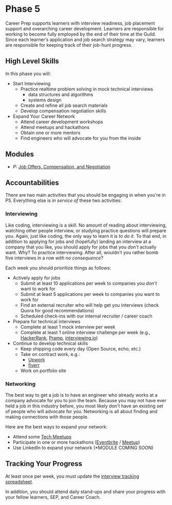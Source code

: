 # Phase 5

Career Prep supports learners with interview readiness, job placement support and overarching career development. Learners are responsible for working to become fully employed by the end of their time at the Guild. Since each learner’s application and job search strategy may vary, learners are responsible for keeping track of their job-hunt progress.

## High Level Skills

In this phase you will:

- Start Interviewing
  - Practice realtime problem solving in mock technical interviews
    - data structures and algorithms
    - systems design
  - Create and refine all job search materials
  - Develop compensation negotiation skills
- Expand Your Career Network
  - Attend career development workshops
  - Attend meetups and hackathons
  - Obtain one or more mentors
  - Find engineers who will advocate for you from the inside

## Modules

- _P:_ [Job Offers, Compensation, and Negotiation](../../modules/Job-Offers-Compensation-and-Negotiation)

## Accountabilities

There are two main activities that you should be engaging in when you're in P5. Everything else is _in service of_ these two activities:

### Interviewing

Like coding, interviewing is a skill. No amount of reading about interviewing, watching other people interview, or studying practice questions will prepare you. Again, just like coding, the only way to learn it is _to do it_. To that end, in addition to applying for jobs and (hopefully) landing an interview at a company that you like, you should apply for jobs that you _don't_ actually want. Why? To practice interviewing. After all, wouldn't you rather bomb five interviews in a row _with no consequence_?

Each week you should prioritize things as follows:

- Actively apply for jobs
  - Submit at least 10 applications per week to companies you _don't_ want to work for
  - Submit at least 5 applications per week to companies you want to work for
  - Find an external recruiter who will help get you interviews (check Quora for good recommendations)
  - Scheduled check-ins with our internal recruiter / career coach
- Prepare for technical interviews
  - Complete at least 1 mock interview per week
  - Complete at least 1 online interview challenge per week (e.g., [HackerRank][hackerrank], [Pramp][pramp], [interviewing.io][interviewing-io])
- Continue to develop technical skills
  - Keep shipping code every day (Open Source, echo, etc.)
  - Take on contract work, e.g.:
    - [Upwork][upwork]
    - [fiverr][fiverr]
  - Work on portfolio site

### Networking

The best way to get a job is to have an engineer who already works at a company advocate for you to join the team. Because you may not have ever held a job in this industry before, you most likely don't have an existing set of people who will advocate for you. Networking is all about finding and making connections with those people.

Here are the best ways to expand your network:

- Attend some [Tech Meetups][eastbay-tech-meetups]
- Participate in one or more hackathons ([Eventbrite][eventbrite-sfbay-hackathons] / [Meetup][meetup-sfbay-hackathons])
- Use LinkedIn to expand your network (\*MODULE COMING SOON)


## Tracking Your Progress

At least once per week, you must update the [interview tracking spreadsheet][interview-tracking].

In addition, you should attend daily stand-ups and share your progress with your fellow learners, SEP, and Career Coach.

<!-- resources -->

[interview-tracking]:https://docs.google.com/spreadsheets/d/1RmRwBP_BSOFZf11wyNqGEph5q_-W0cWdExDZPEm8N9g/edit#gid=0
[gist]:https://gist.github.com
[upwork]:https://www.upwork.com
[fiverr]:https://www.fiverr.com
[pramp]:https://www.pramp.com
[hackerrank]:https://www.hackerrank.com
[interviewing-io]:https://interviewing.io
[eastbay-tech-meetups]:https://www.meetup.com/cities/us/ca/oakland/tech/?_cookie-check=eHMrSX_dwhNccQCZ
[eventbrite-sfbay-hackathons]:https://www.eventbrite.com/d/ca--san-francisco/hackathon/
[meetup-sfbay-hackathons]:https://www.meetup.com/Hackathons/
